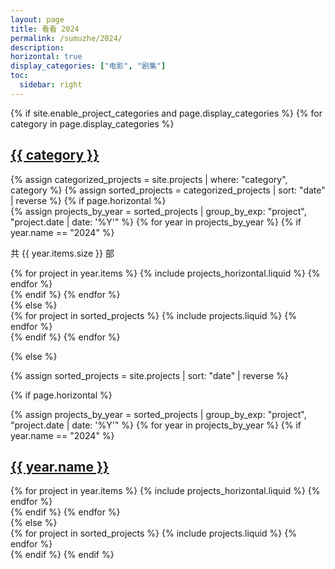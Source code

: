 ```yaml
---
layout: page
title: 看看 2024
permalink: /sumuzhe/2024/
description: 
horizontal: true
display_categories: ["电影", "剧集"]
toc:
  sidebar: right
---
```


<!-- pages/projects.md -->
<div class="projects">
{% if site.enable_project_categories and page.display_categories %}
  <!-- Display categorized projects -->
  {% for category in page.display_categories %}
  <a id="{{ category }}" href=".#{{ category }}">
    <h2 class="category">{{ category }}</h2>
  </a>
  {% assign categorized_projects = site.projects | where: "category", category %}
  {% assign sorted_projects = categorized_projects | sort: "date" | reverse %}
  <!-- Generate cards for each project -->
  {% if page.horizontal %}
  <div class="container">
    {% assign projects_by_year = sorted_projects | group_by_exp: "project", "project.date | date: '%Y'" %}
    {% for year in projects_by_year %}
    {% if year.name == "2024" %}
    <p>共 {{ year.items.size }} 部</p>
    <div class="row row-cols-1 row-cols-md-1">
      {% for project in year.items %}
        {% include projects_horizontal.liquid %}
      {% endfor %}
    </div>
    {% endif %}
    {% endfor %}
  </div>
  {% else %}
  <div class="row row-cols-1 row-cols-md-3">
    {% for project in sorted_projects %}
      {% include projects.liquid %}
    {% endfor %}
  </div>
  {% endif %}
  {% endfor %}

{% else %}

<!-- Display projects without categories -->

{% assign sorted_projects = site.projects | sort: "date" | reverse %}

  <!-- Generate cards for each project -->

{% if page.horizontal %}
  <div class="container">
    {% assign projects_by_year = sorted_projects | group_by_exp: "project", "project.date | date: '%Y'" %}
    {% for year in projects_by_year %}
      {% if year.name == "2024" %}
        <a id="{{ year.name }}" href=".#{{ year.name }}">
          <h2 class="category">{{ year.name }}</h2>
        </a>
        <div class="row row-cols-1 row-cols-md-1">
        {% for project in year.items %}
          {% include projects_horizontal.liquid %}
        {% endfor %}
        </div>
      {% endif %}
    {% endfor %}
  </div>
  {% else %}
  <div class="row row-cols-1 row-cols-md-3">
    {% for project in sorted_projects %}
      {% include projects.liquid %}
    {% endfor %}
  </div>
  {% endif %}
{% endif %}
</div>
